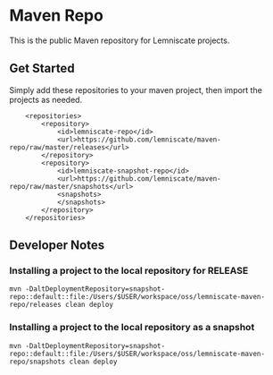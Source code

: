 # Maven Repo
This is the public Maven repository for Lemniscate projects. 

## Get Started

Simply add these repositories to your maven project, then import the projects as needed. 
```
    <repositories>
        <repository>
            <id>lemniscate-repo</id>
            <url>https://github.com/lemniscate/maven-repo/raw/master/releases</url>
        </repository>
        <repository>
            <id>lemniscate-snapshot-repo</id>
            <url>https://github.com/lemniscate/maven-repo/raw/master/snapshots</url>
            <snapshots>
            </snapshots>
        </repository>
    </repositories>
```

## Developer Notes

### Installing a project to the local repository **for RELEASE**
`mvn -DaltDeploymentRepository=snapshot-repo::default::file:/Users/$USER/workspace/oss/lemniscate-maven-repo/releases clean deploy`
### Installing a project to the local repository **as a snapshot**
`mvn -DaltDeploymentRepository=snapshot-repo::default::file:/Users/$USER/workspace/oss/lemniscate-maven-repo/snapshots clean deploy`
